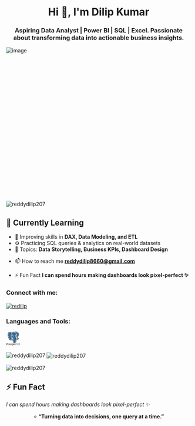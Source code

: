 <h1 align="center">Hi 👋, I'm Dilip Kumar</h1>
<h3 align="center">Aspiring Data Analyst | Power BI | SQL | Excel. Passionate about transforming data into actionable business insights.</h3>

<img align="right" alt="image" width="626" height="417"  src="https://github.com/user-attachments/assets/4c3aec45-7c5d-4b9f-bd7a-2a8a2e8e5085" />

<p align="left"> <img src="https://komarev.com/ghpvc/?username=reddydilip207&label=Profile%20views&color=0e75b6&style=flat" alt="reddydilip207" /> 

<h2>🌱 Currently Learning</h2>
<ul>
  <li>📘 Improving skills in <b>DAX, Data Modeling, and ETL</b></li>
  <li>⚙️ Practicing SQL queries & analytics on real-world datasets </b></li>
  <li>💭 Topics: <b>Data Storytelling, Business KPIs, Dashboard Design</b></li>
</ul>

- 📫 How to reach me **reddydilip8660@gmail.com**

- ⚡ Fun Fact **I can spend hours making dashboards look pixel-perfect ✨**

<h3 align="left">Connect with me:</h3>
<p align="left">
<a href="https://linkedin.com/in/redilip" target="blank"><img align="center" src="https://raw.githubusercontent.com/rahuldkjain/github-profile-readme-generator/master/src/images/icons/Social/linked-in-alt.svg" alt="redilip" height="30" width="40" /></a>
</p>

<h3 align="left">Languages and Tools:</h3>
<p align="left"> <a href="https://www.postgresql.org" target="_blank" rel="noreferrer"> <img src="https://raw.githubusercontent.com/devicons/devicon/master/icons/postgresql/postgresql-original-wordmark.svg" alt="postgresql" width="40" height="40"/> </a> </p>

<p><img align="left" src="https://github-readme-stats.vercel.app/api/top-langs?username=reddydilip207&show_icons=true&locale=en&layout=compact" alt="reddydilip207" /></p>

<p>&nbsp;<img align="center" src="https://github-readme-stats.vercel.app/api?username=reddydilip207&show_icons=true&locale=en" alt="reddydilip207" /></p>

<p><img align="center" src="https://github-readme-streak-stats.herokuapp.com/?user=reddydilip207&" alt="reddydilip207" /></p>




<h2>⚡ Fun Fact</h2>
<p><i>I can spend hours making dashboards look pixel-perfect ✨</i></p>

<p align="center">⭐ <b>“Turning data into decisions, one query at a time.”</b></p>

